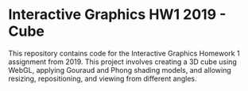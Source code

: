 # Interactive Graphics HW1 2019 - Cube

This repository contains code for the Interactive Graphics Homework 1 assignment from 2019. This project involves creating a 3D cube using WebGL, applying Gouraud and Phong shading models, and allowing resizing, repositioning, and viewing from different angles.
